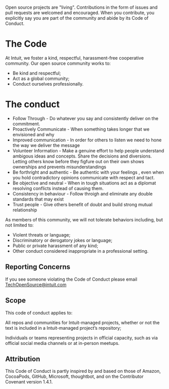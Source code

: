 Open source projects are "living". Contributions in the form of issues and pull requests are welcomed and encouraged. When you contribute, you explicitly say you are part of the community and abide by its Code of Conduct.

# The Code

At Intuit, we foster a kind, respectful, harassment-free cooperative community. Our open source community works to:

- Be kind and respectful;
- Act as a global community;
- Conduct ourselves professionally.

# The conduct

- Follow Through - Do whatever you say and consistently deliver on the commitment.
- Proactively Communicate - When something takes longer that we envisioned and why
- Improved communication  - In order for others to listen we need to hone the way we deliver the message
- Volunteer Information - Make a genuine effort to help people understand ambigous ideas and concepts. Share the decisions and diversions. Letting others know before they figfure out on their own shows ownerships and prevents misunderstandings
- Be forthright and authentic - Be authentic with your feelings , even when you hold contradictory opinions communicate with respect and tact.
- Be objective and neutral - When in tough situations act as a diplomat resolving conflicts instead of causing them.
- Consistency in behaviour - Follow throigh and eliminate any double standards that may exist
- Trust people - Give others benefit of doubt and build strong mutual relationship

As members of this community, we will not tolerate behaviors including, but not limited to:

- Violent threats or language;
- Discriminatory or derogatory jokes or language;
- Public or private harassment of any kind;
- Other conduct considered inappropriate in a professional setting.

## Reporting Concerns

If you see someone violating the Code of Conduct please email TechOpenSource@intuit.com

## Scope

This code of conduct applies to:

All repos and communities for Intuit-managed projects, whether or not the text is included in a Intuit-managed project’s repository;

Individuals or teams representing projects in official capacity, such as via official social media channels or at in-person meetups.

## Attribution

This Code of Conduct is partly inspired by and based on those of Amazon, CocoaPods, GitHub, Microsoft, thoughtbot, and on the Contributor Covenant version 1.4.1.
